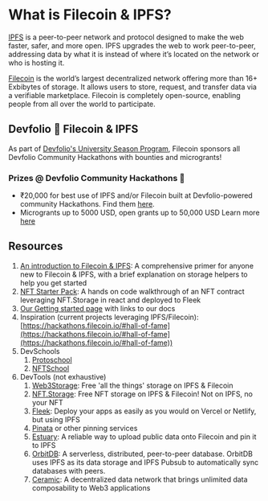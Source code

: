 # What is Filecoin & IPFS?

[IPFS](https://ipfs.io/) is a peer-to-peer network and protocol designed to make the web faster, safer, and more open. IPFS upgrades the web to work peer-to-peer, addressing data by what it is instead of where it’s located on the network or who is hosting it.

[Filecoin](https://filecoin.io/) is the world’s largest decentralized network offering more than 16+ Exbibytes of storage. It allows users to store, request, and transfer data via a verifiable marketplace. Filecoin is completely open-source, enabling people from all over the world to participate.

## Devfolio 🤝 Filecoin & IPFS
As part of [Devfolio's University Season Program](https://nsb.dev/community-tier), Filecoin sponsors all Devfolio Community Hackathons with bounties and microgrants!

### Prizes @ Devfolio Community Hackathons 🚀
- ₹20,000 for best use of IPFS and/or Filecoin built at Devfolio-powered community Hackathons. Find them [here](https://devfolio.co/hackathons).
- Microgrants up to 5000 USD, open grants up to 50,000 USD
Learn more [here](https://github.com/filecoin-project/devgrants/blob/master/README.md)

## Resources

1. [An introduction to Filecoin & IPFS](https://www.youtube.com/watch?v=5-0_DqXGY-M): A comprehensive primer for anyone new to Filecoin & IPFS, with a brief explanation on storage helpers to help you get started
2. [NFT Starter Pack](https://www.youtube.com/watch?v=bIZNW_c6Hx4): A hands on code walkthrough of an NFT contract leveraging NFT.Storage in react and deployed to Fleek
3. [Our Getting started page](https://bitly.protocol.ai/IPFS_Filecoin_Get_Started) with links to our docs
4. Inspiration (current projects leveraging IPFS/Filecoin): [https://hackathons.filecoin.io/#hall-of-fame](https://hackathons.filecoin.io/#hall-of-fame](https://hackathons.filecoin.io/#hall-of-fame))
5. DevSchools
    1. [Protoschool](https://proto.school/)
    2. [NFTSchool](https://nftschool.dev/)
6. DevTools (not exhaustive)
    1. [Web3Storage](https://web3.storage/): Free 'all the things' storage on IPFS & Filecoin
    2. [NFT.Storage](https://nft.storage/): Free NFT storage on IPFS & Filecoin! Not on IPFS, no your NFT
    3. [Fleek](https://fleek.co/): Deploy your apps as easily as you would on Vercel or Netlify, but using IPFS
    4. [Pinata](https://www.pinata.cloud/) or other pinning services
    5. [Estuary](https://estuary.tech/): A reliable way to upload public data onto Filecoin and pin it to IPFS
    6. [OrbitDB](https://orbitdb.org/): A serverless, distributed, peer-to-peer database. OrbitDB uses IPFS as its data storage and IPFS Pubsub to automatically sync databases with peers.
    7. [Ceramic](https://ceramic.network/): A decentralized data network that brings unlimited data composability to Web3 applications